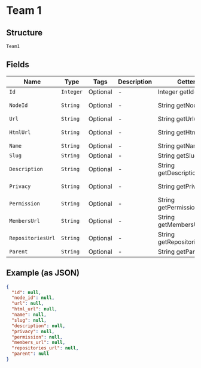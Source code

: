 
# Team 1

## Structure

`Team1`

## Fields

| Name | Type | Tags | Description | Getter | Setter |
|  --- | --- | --- | --- | --- | --- |
| `Id` | `Integer` | Optional | - | Integer getId() | setId(Integer id) |
| `NodeId` | `String` | Optional | - | String getNodeId() | setNodeId(String nodeId) |
| `Url` | `String` | Optional | - | String getUrl() | setUrl(String url) |
| `HtmlUrl` | `String` | Optional | - | String getHtmlUrl() | setHtmlUrl(String htmlUrl) |
| `Name` | `String` | Optional | - | String getName() | setName(String name) |
| `Slug` | `String` | Optional | - | String getSlug() | setSlug(String slug) |
| `Description` | `String` | Optional | - | String getDescription() | setDescription(String description) |
| `Privacy` | `String` | Optional | - | String getPrivacy() | setPrivacy(String privacy) |
| `Permission` | `String` | Optional | - | String getPermission() | setPermission(String permission) |
| `MembersUrl` | `String` | Optional | - | String getMembersUrl() | setMembersUrl(String membersUrl) |
| `RepositoriesUrl` | `String` | Optional | - | String getRepositoriesUrl() | setRepositoriesUrl(String repositoriesUrl) |
| `Parent` | `String` | Optional | - | String getParent() | setParent(String parent) |

## Example (as JSON)

```json
{
  "id": null,
  "node_id": null,
  "url": null,
  "html_url": null,
  "name": null,
  "slug": null,
  "description": null,
  "privacy": null,
  "permission": null,
  "members_url": null,
  "repositories_url": null,
  "parent": null
}
```

